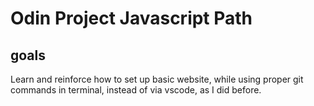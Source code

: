 # Odin Project Javascript Path

## goals
Learn and reinforce how to set up basic website, while using proper git commands in terminal, instead of via vscode, as I did before. 

